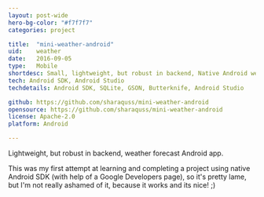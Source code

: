 ```yaml
---
layout: post-wide
hero-bg-color: "#f7f7f7"
categories: project

title:  "mini-weather-android"
uid:    weather
date:   2016-09-05
type:   Mobile
shortdesc: Small, lightweight, but robust in backend, Native Android weather app. First ever completed mobile app by myself (yay!).
tech: Android SDK, Android Studio
techdetails: Android SDK, SQLite, GSON, Butterknife, Android Studio

github: https://github.com/sharaquss/mini-weather-android
opensource: https://github.com/sharaquss/mini-weather-android
license: Apache-2.0
platform: Android

---
```

<p> Lightweight, but robust in backend, weather forecast Android app. <p>

<p> This was my first attempt at learning and completing a project using native Android SDK (with help of a Google Developers page), so it's pretty lame, but I'm not really ashamed of it, because it works and its nice! ;)</p>
